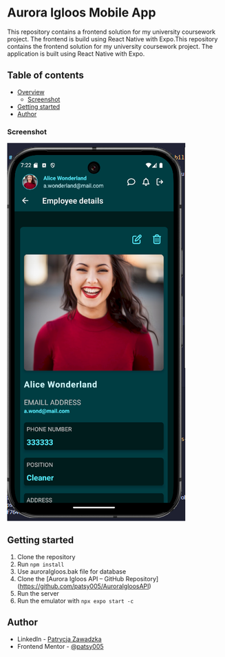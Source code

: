 # Aurora Igloos Mobile App

This repository contains a frontend solution for my university coursework project. The frontend is build using React Native with Expo.This repository contains the frontend solution for my university coursework project. The application is built using React Native with Expo.

## Table of contents

- [Overview](#overview)
  - [Screenshot](#screenshot)
- [Getting started](#getting-started)
- [Author](#author)

### Screenshot

![](./aurora-igloos-mobile-screenshoot.png)

## Getting started

1. Clone the repository
2. Run `npm install`
3. Use auroraIgloos.bak file for database
4. Clone the [Aurora Igloos API – GitHub Repository] (https://github.com/patsy005/AuroraIgloosAPI)
5. Run the server
6. Run the emulator with `npx expo start -c`

## Author

- LinkedIn - [Patrycja Zawadzka](https://www.linkedin.com/in/patrycja-zawadzka-786836217/)
- Frontend Mentor - [@patsy005](https://www.frontendmentor.io/profile/patsy005)